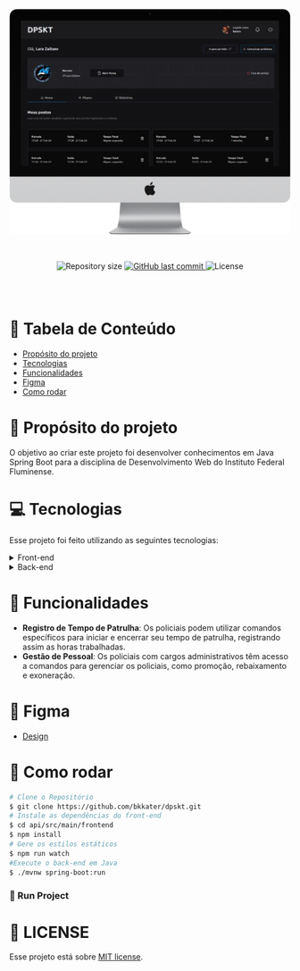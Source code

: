 <p align="center">
   <img src=".github/mockup.png" />
</p>

<br />

<p align="center">	
  
  <img alt="Repository size" src="https://img.shields.io/github/repo-size/bkkater/dpskt?color=6CBAD9&style=for-the-badge">

  <a href="https://github.com/bkkater/dpskt/commits/master">
    <img alt="GitHub last commit" src="https://img.shields.io/github/last-commit/bkkater/dpskt?color=6CBAD9&style=for-the-badge">
  </a> 
  
  <img alt="License" src="https://img.shields.io/badge/license-MIT-6CBAD9?style=for-the-badge">
</p>

<br />
<br />

# :pushpin: Tabela de Conteúdo

- [Propósito do projeto](#closed_book-propósito-do-projeto)
- [Tecnologias](#computer-tecnologias)
- [Funcionalidades](#rocket-funcionalidades)
- [Figma](#lipstic-figma)
- [Como rodar](#construction_worker-como-rodar)

# :closed_book: Propósito do projeto

O objetivo ao criar este projeto foi desenvolver conhecimentos em Java Spring Boot para a disciplina de Desenvolvimento Web do Instituto Federal Fluminense.

# :computer: Tecnologias

Esse projeto foi feito utilizando as seguintes tecnologias:

<details>
  <summary>Front-end</summary>

- [Spring Boot](https://spring.io/projects/spring-boot)
- [Thymeleaf](https://www.thymeleaf.org/)
- [Tailwind CSS](https://tailwindcss.com/)

</details>

<details>
  <summary>Back-end</summary>

- [Java Spring Boot](https://spring.io/projects/spring-boot)
- [Spring Security](https://spring.io/projects/spring-security)
- [Spring Data JPA](https://spring.io/projects/spring-data)
- [H2 Database](https://www.h2database.com/html/main.html)

</details>

# :rocket: Funcionalidades

- **Registro de Tempo de Patrulha**: Os policiais podem utilizar comandos específicos para iniciar e encerrar seu tempo de patrulha, registrando assim as horas trabalhadas.
- **Gestão de Pessoal**: Os policiais com cargos administrativos têm acesso a comandos para gerenciar os policiais, como promoção, rebaixamento e exoneração.

# :lipstick: Figma

- [Design](<[https://ant.design/](https://www.figma.com/design/RyMKw2xQLhP633pX8Gd05F/DP?node-id=101-115&t=iP8dukPWbkdQ5JfA-1)>)

# :construction_worker: Como rodar

```bash
# Clone o Repositório
$ git clone https://github.com/bkkater/dpskt.git
# Instale as dependências do front-end
$ cd api/src/main/frontend
$ npm install
# Gere os estilos estáticos
$ npm run watch
#Execute o back-end em Java
$ ./mvnw spring-boot:run
```

### 📱 Run Project

# :closed_book: LICENSE

Esse projeto está sobre [MIT license](./LICENSE).
